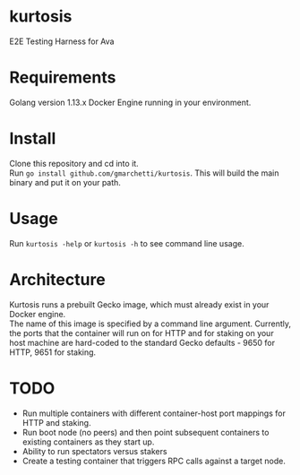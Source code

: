 # kurtosis
E2E Testing Harness for Ava

# Requirements

Golang version 1.13.x
Docker Engine running in your environment.

# Install

Clone this repository and cd into it.  
Run `go install github.com/gmarchetti/kurtosis`. This will build the main binary and put it on your path.  

# Usage

Run `kurtosis -help` or `kurtosis -h` to see command line usage.

# Architecture

Kurtosis runs a prebuilt Gecko image, which must already exist in your Docker engine.  
The name of this image is specified by a command line argument.
Currently, the ports that the container will run on for HTTP and for staking on your host machine are hard-coded to the standard Gecko defaults - 9650 for HTTP, 9651 for staking.

# TODO

* Run multiple containers with different container-host port mappings for HTTP and staking.
* Run boot node (no peers) and then point subsequent containers to existing containers as they start up.
* Ability to run spectators versus stakers
* Create a testing container that triggers RPC calls against a target node. 

